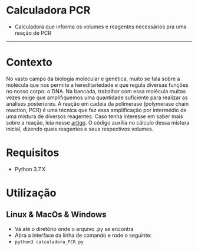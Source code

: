 # Calculadora PCR
* Calculadora que informa os volumes e reagentes necessários pra uma reação de PCR
---

# Contexto
No vasto campo da biologia molecular e genética, muito se fala sobre a molécula que nos permite a hereditariedade e que regula diversas funções no nosso corpo: o DNA. Na bancada, trabalhar com essa molécula muitas vezes exige que amplifiquemos uma quantidade suficiente para realizar as análises posteriores. A reação em cadeia da polimerase (polymerase chain reaction, PCR) é uma técnica que faz essa amplificação por intermédio de uma mistura de diversos reagentes. Caso tenha interesse em saber mais sobre a reação, leia nesse [artigo](https://www.ncbi.nlm.nih.gov/pmc/articles/PMC7439763/).
O código auxilia no cálculo dessa mistura inicial, dizendo quais reagentes e seus respectivos volumes.

# Requisitos
* Python 3.7.X

# Utilização
## Linux & MacOs & Windows
* Vá até o diretório onde o arquivo .py se encontra
* Abra a interface da linha de comando e rode o seguinte:
* `python3 calculadora_PCR.py`
